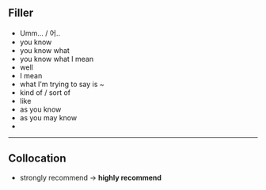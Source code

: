 ## Filler
- Umm... / 어..
- you know
- you know what
- you know what I mean
- well
- I mean
- what I'm trying to say is ~
- kind of / sort of
- like
- as you know
- as you may know
- 

---
## Collocation
- strongly recommend -> **highly recommend**
 